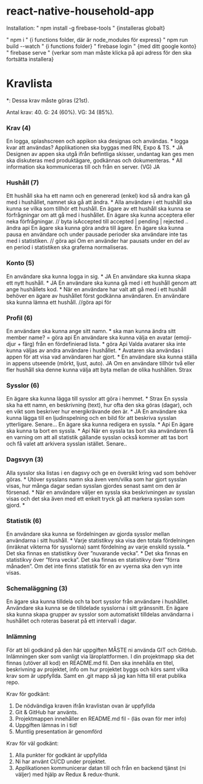 # react-native-household-app

Installation:
" npm install -g firebase-tools " 
{installeras globalt}

" npm i " 
{i functions folder, där är node_modules för express} 
" npm run build --watch " {i functions folder}
" firebase login " {med ditt google konto}
" firebase serve " {verkar som man måste klicka på api adress för den ska fortsätta installera}

# Kravlista 
*: Dessa krav måste göras (21st). 

Antal krav: 40. 
G: 24 (60%). 
VG: 34 (85%). 

### Krav (4) 
En logga, splashscreen och appikon ska designas och användas. * logga kvar att användas?
Applikationen ska byggas med RN, Expo & TS. * JA
Designen av appen ska utgå ifrån befintliga skisser, undantag kan ges men ska diskuteras 
med produktägare, godkännas och dokumenteras. * 
All information ska kommuniceras till och från en server. (VG) JA

### Hushåll (7) 
Ett hushåll ska ha ett namn och en genererad (enkel) kod så andra kan gå med i hushållet, 
namnet ska gå att ändra. * 
Alla användare i ett hushåll ska kunna se vilka som tillhör ett hushåll. 
En ägare av ett hushåll ska kunna se förfrågningar om att gå med i hushållet. 
En ägare ska kunna acceptera eller neka förfrågningar. // byta isAccepted till accepted | pending | rejected .. ändra api
En ägare ska kunna göra andra till ägare. 
En ägare ska kunna pausa en användare och under pausade perioder ska användare inte 
tas med i statistiken. // göra api
Om en använder har pausats under en del av en period i statistiken ska graferna 
normaliseras. 

### Konto (5) 
En användare ska kunna logga in sig. * JA
En användare ska kunna skapa ett nytt hushåll. * JA
En användare ska kunna gå med i ett hushåll genom att ange hushållets kod. * 
När en användare har valt att gå med i ett hushåll behöver en ägare av hushållet först 
godkänna användaren.
En användare ska kunna lämna ett hushåll. //göra api för

### Profil (6) 
En användare ska kunna ange sitt namn. * ska man kunna ändra sitt member name? = göra api
En användare ska kunna välja en avatar (emoji-djur + färg) från en fördefinierad lista. * göra Api
Valda avatarer ska inte kunna väljas av andra användare i hushållet. * 
Avataren ska användas i appen för att visa vad användaren har gjort. * 
En användare ska kunna ställa in appens utseende (mörkt, ljust, auto). JA
Om en användare tillhör två eller fler hushåll ska denne kunna välja att byta mellan de 
olika hushållen. Strax

### Sysslor (6) 
En ägare ska kunna lägga till sysslor att göra i hemmet. * Strax
En syssla ska ha ett namn, en beskrivning (text), hur ofta den ska göras (dagar), och en 
vikt som beskriver hur energikrävande den är. * JA
En användare ska kunna lägga till en ljudinspelning och en bild för att beskriva sysslan 
ytterligare. Senare...
En ägare ska kunna redigera en syssla. * Api
En ägare ska kunna ta bort en syssla. * Api
När en syssla tas bort ska användaren få en varning om att all statistik gällande sysslan 
också kommer att tas bort och få valet att arkivera sysslan istället. Senare..

### Dagsvyn (3) 
Alla sysslor ska listas i en dagsvy och ge en översikt kring vad som behöver göras. * 
Utöver sysslans namn ska även vem/vilka som har gjort sysslan visas, hur många dagar 
sedan sysslan gjordes senast samt om den är försenad. * 
När en användare väljer en syssla ska beskrivningen av sysslan visas och det ska även 
med ett enkelt tryck gå att markera sysslan som gjord. * 

### Statistik (6) 
En användare ska kunna se fördelningen av gjorda sysslor mellan användarna i sitt 
hushåll. * 
Varje statistikvy ska visa den totala fördelningen (inräknat vikterna för sysslorna) samt 
fördelning av varje enskild syssla. * 
Det ska finnas en statistikvy över ”nuvarande vecka”. * 
Det ska finnas en statistikvy över ”förra vecka”. 
Det ska finnas en statistikvy över ”förra månaden”. 
Om det inte finns statistik för en av vyerna ska den vyn inte visas. 

### Schemaläggning (3) 
En ägare ska kunna tilldela och ta bort sysslor från användare i hushållet. 
Användare ska kunna se de tilldelade sysslorna i sitt gränssnitt. 
En ägare ska kunna skapa grupper av sysslor som automatiskt tilldelas användarna i 
hushållet och roteras baserat på ett intervall i dagar.

### Inlämning 
För att bli godkänd på den här uppgiften MÅSTE ni använda GIT och GitHub. 
Inlämningen sker som vanligt via läroplattformen. I din projektmapp ska det finnas 
(utöver all kod) en README.md fil. Den ska innehålla en titel, beskrivning av projektet, 
info om hur projektet byggs och körs samt vilka krav som är uppfyllda. Samt en .git mapp 
så jag kan hitta till erat publika repo.

Krav för godkänt: 
1. De nödvändiga kraven ifrån kravlistan ovan är uppfyllda 
2. Git & GitHub har använts. 
3. Projektmappen innehåller en README.md fil - (läs ovan för mer info) 
4. Uppgiften lämnas in i tid! 
5. Muntlig presentation är genomförd 

Krav för väl godkänt: 
1. Alla punkter för godkänt är uppfyllda 
2. Ni har använt CI/CD under projektet. 
3. Applikationen kommunicerar datan till och från en backend tjänst (ni väljer) med hjälp 
av Redux & redux-thunk.